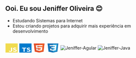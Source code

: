 ## Ooi. Eu sou Jeniffer Oliveira 😊

- Estudando Sistemas para Internet
- Estou criando projetos para adquirir mais experiência em desenvolvimento
  

<div style="display: inline_block"><br>
  <img align="center" alt="Jeniffer-Js" height="30" width="40" src="https://raw.githubusercontent.com/devicons/devicon/master/icons/javascript/javascript-plain.svg">
  <img align="center" alt="Jeniffer-Ts" height="30" width="40" src="https://raw.githubusercontent.com/devicons/devicon/master/icons/typescript/typescript-plain.svg">
  <img align="center" alt="Jeniffer-HTML" height="30" width="40" src="https://raw.githubusercontent.com/devicons/devicon/master/icons/html5/html5-original.svg">
  <img align="center" alt="Jeniffer-CSS" height="30" width="40" src="https://raw.githubusercontent.com/devicons/devicon/master/icons/css3/css3-original.svg">
  <img align="center" alt="Jeniffer-Agular" height="30" width="40" src="https://cdn.jsdelivr.net/gh/devicons/devicon/icons/angularjs/angularjs-original.svg">
  <img align="center" alt="Jeniffer-Java" height="30" width="40" src="https://cdn.jsdelivr.net/gh/devicons/devicon/icons/java/java-original.svg">
</div>

##


